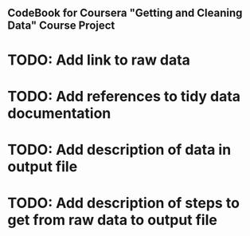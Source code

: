 ## CodeBook for Coursera "Getting and Cleaning Data" Course Project

# TODO: Add link to raw data
# TODO: Add references to tidy data documentation
# TODO: Add description of data in output file
# TODO: Add description of steps to get from raw data to output file
